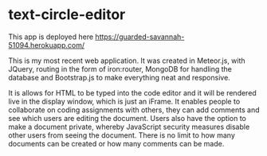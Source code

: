 # text-circle-editor

This app is deployed here https://guarded-savannah-51094.herokuapp.com/

This is my most recent web application. It was created in Meteor.js, with JQuery, routing in the form of iron:router, MongoDB for handling the database and Bootstrap.js to make everything neat and responsive.

It is allows for HTML to be typed into the code editor and it will be rendered live in the display window, which is just an iFrame. It enables people to collaborate on coding assignments with others, they can add comments and see which users are editing the document. Users also have the option to make a document private, whereby JavaScript security measures disable other users from seeing the document. There is no limit to how many documents can be created or how many comments can be made.
